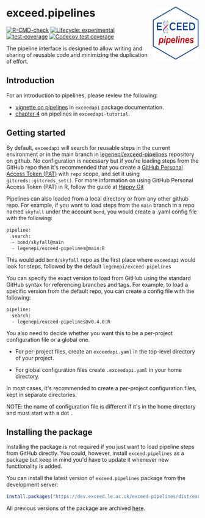 # exceed.pipelines <a href="https://data.exceed.le.ac.uk/docs/exceedapi"><img src="man/figures/logo.png" align="right" height="139" /></a>

<!-- badges: start -->
[![R-CMD-check](https://github.com/legenepi/exceed-pipelines/workflows/R-CMD-check/badge.svg)](https://github.com/legenepi/exceed-pipelines/actions)
[![Lifecycle: experimental](https://img.shields.io/badge/lifecycle-experimental-orange.svg)](https://lifecycle.r-lib.org/articles/stages.html#experimental)
[![test-coverage](https://github.com/legenepi/exceed-pipelines/workflows/test-coverage/badge.svg)](https://github.com/legenepi/exceed-pipelines/actions)
[![Codecov test coverage](https://codecov.io/gh/legenepi/exceed-pipelines/branch/main/graph/badge.svg)](https://app.codecov.io/gh/legenepi/exceed-pipelines?branch=main)
<!-- badges: end -->

The pipeline interface is designed to allow writing and sharing of reusable
code and minimizing the duplication of effort.

## Introduction

For an introduction to pipelines, please review the following:

-   [vignette on
    pipelines](https://dev.exceed.le.ac.uk/exceedapi/articles/data_pipelines_intro.html)
    in `exceedapi` package documentation.
-   [chapter 4](https://dev.exceed.le.ac.uk/exceedapi/tutorial/pipelines.html)
    on pipelines in `exceedapi-tutorial`.

## Getting started

By default, `exceedapi` will search for reusable steps in the current 
environment or in the main branch in 
[legenepi/exceed-pipelines](https://github.com/legenepi/exceed-pipelines) 
repository on github. No configuration is necessary but if you're loading steps 
from the GitHub repo then it's recommended that you create a 
[GitHub Personal Access Token (PAT)](https://github.com/settings/tokens/new) 
with `repo` scope, and set it using `gitcreds::gitcreds_set()`. For more
information on using GitHub Personal Access Token (PAT) in R, follow the guide 
at [Happy Git](https://happygitwithr.com/https-pat.html#tldr)

Pipelines can also loaded from a local directory or from any other github repo. 
For example, if you want to load steps from the `main` branch in a repo named 
`skyfall` under the account `bond`, you would create a .yaml config file with 
the following:

```{yaml}
pipeline:
  search:
  - bond/skyfall@main
  - legenepi/exceed-pipelines@main:R
```

This would add `bond/skyfall` repo as the first place where `exceedapi` would
look for steps, followed by the default `legenepi/exceed-pipelines`

You can specify the exact version to load from GitHub using the standard
GitHub syntax for referencing branches and tags. For example, to load a 
specific version from the default repo, you can create a config file with the
following:

```{yaml}
pipeline:
  search:
  - legenepi/exceed-pipelines@v0.4.0:R
```

You also need to decide whether you want this to be a per-project configuration
file or a global one. 

-   For per-project files, create an `exceedapi.yaml` in the top-level
    directory of your project.

-   For global configuration files create `.exceedapi.yaml` in your home
    directory.

In most cases, it's recommended to create a per-project configuration files, 
kept in separate directories.

NOTE: the name of configuration file is different if it's in the home directory
and must start with a dot `.`

## Installing the package

Installing the package is not required if you just want to load pipeline steps 
from GitHub directly. You could, however, install `exceed.pipelines` as a 
package but keep in mind you'd have to update it whenever new functionality is
added.

You can install the latest version of `exceed.pipelines` package from the 
development server:

``` r
install.packages("https://dev.exceed.le.ac.uk/exceed-pipelines/dist/exceed.pipelines.tar.gz")
```

All previous versions of the package are archived 
[here](https://dev.exceed.le.ac.uk/exceed-pipelines/dist?V=1).

